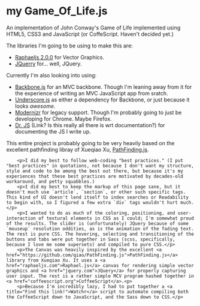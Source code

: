 my Game\_Of\_Life.js
=================
An implementation of John Conway's Game of Life implemented using HTML5, CSS3 and JavaScript (or CoffeScript. Haven't decided yet.)

The libraries I'm going to be using to make this are:

+ [Raphaeljs 2.0.0](raphaeljs.com/reference.html) for Vector Graphics.
+ [JQuerry](jquery.com) for... well, JQuery.

Currently I'm also looking into using:

+ [Backbone.js](documentcloud.github.com/backbone/) for an MVC backbone. Though I'm leaning away from it for the experience of writing an MVC JavaScript app from sratch.
+ [Underscore.js](documentcloud.github.com/underscore/) as either a dependency for Backbone, or just because it looks _awesome_.
+ [Modernizr](modernizer.com) for legacy support. Though I'm probably going to just be developing for Chrome. Maybe Firefox.
+ [Dr. JS](https://github.com/DmitryBaranovskiy/dr.js) (Link? Is this really all there is wrt documentation?) for documenting the JS I write up.

This entire project is probably going to be very heavily based on the excellent pathfinding libray of Xueqiao Xu, [PathFinding.js](https://github.com/qiao/PathFinding.js).


        <p>I did my best to follow web-coding "best practices." (I put "best practices" in quotations, not because I don't want my structure, style and code to be among the best out there, but because it's my experiences that these best practices are motivated by decades-old workaround, and petty squabbles.)
        <p>I did my best to keep the markup of this page sane, but it doesn't much use `article`, `section`, or other such specific tags. This kind of UI doesn't lend itself to index searches or Readability to begin with, so I figured a few extra `div` tags wouldn't hurt much.</p>
        <p>I wanted to do as much of the coloring, positioning, and user-interaction of textural elements in CSS as I could; I'm somewhat proud of the results. The slider is (unfortunately) JQuery because of some `mouseup` resolution oddities, as is the animation of the fading text. The rest is pure CSS. The hovering, selecting and transitioning of the buttons and tabs were put together in Sass (scss, specifically, because I love me some supersets) and compiled to pure CSS.</p>
        <p>The Canvas was heavily inspired by the excellent <a href="https://github.com/qiao/PathFinding.js">PathFinding.js</a> library from Xueqiao Xu. It uses a <a href="raphaeljs.com">Raphael.js</a> canvas for rendering simple vector graphics and <a href="jquery.com">JQuery</a> for properly capturing user input. The rest is a rather simple MCV program hashed together in <a href="coffeescript.org">CoffeeScript</a>.<p>
        <p>Because I'm incredibly lazy, I had to put together a <a title="Find this link!">Watchr</a> script to automate compiling both the CoffeeScript down to JavaScript, and the Sass down to CSS.</p>